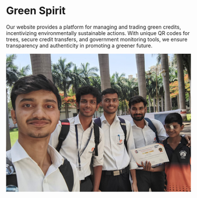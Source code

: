 # Green Spirit
Our website provides a platform for managing and trading green credits, incentivizing environmentally sustainable actions. 
With unique QR codes for trees, secure credit transfers, and government monitoring tools, we ensure transparency 
and authenticity in promoting a greener future.


![Hack Fest Group Photo](./WhatsApp%20Image%202024-05-30%20at%2016.12.51_5de35459.jpg)
